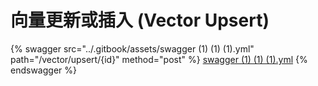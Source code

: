 # 向量更新或插入 (Vector Upsert)

{% swagger src="../.gitbook/assets/swagger (1) (1) (1).yml" path="/vector/upsert/{id}" method="post" %}
[swagger (1) (1) (1).yml](<../.gitbook/assets/swagger (1) (1) (1).yml>)
{% endswagger %}
